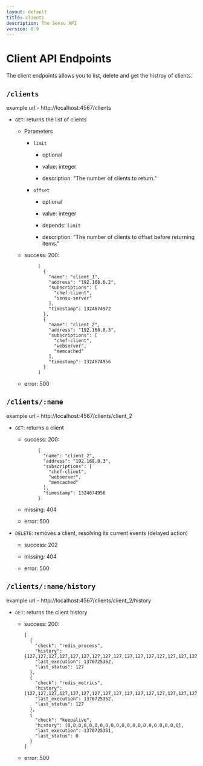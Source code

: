 ```yaml
---
layout: default
title: clients
description: The Sensu API
version: 0.9
---
```


<div class="page-header">
  <h1>Client API Endpoints<small></small></h1>
</div>

The client endpoints allows you to list, delete and get the histroy of clients.

## `/clients`

example url - http://localhost:4567/clients

* `GET`: returns the list of clients

  - Parameters
    
    - `limit`

      - optional

      - value: integer

      - description: "The number of clients to return."

    - `offset` 

      - optional

      - value: integer

      - depends: `limit`

      - description: "The number of clients to offset before returning items."

  - success: 200:

             [
               {
                 "name": "client_1",
                 "address": "192.168.0.2",
                 "subscriptions": [
                   "chef-client",
                   "sensu-server"
                 ],
                 "timestamp": 1324674972
               },
               {
                 "name": "client_2",
                 "address": "192.168.0.3",
                 "subscriptions": [
                   "chef-client",
                   "webserver",
                   "memcached"
                 ],
                 "timestamp": 1324674956
               }
             ]

  - error: 500

## `/clients/:name`

example url - http://localhost:4567/clients/client_2

* `GET`: returns a client

  - success: 200:

             {
               "name": "client_2",
               "address": "192.168.0.3",
               "subscriptions": [
                 "chef-client",
                 "webserver",
                 "memcached"
               ],
               "timestamp": 1324674956
             }

  - missing: 404

  - error: 500

* `DELETE`: removes a client, resolving its current events (delayed action)

  - success: 202

  - missing: 404

  - error: 500

## `/clients/:name/history`

example url - http://localhost:4567/clients/client_2/history

* `GET`: returns the client history

  - success: 200:

        [
          { 
            "check": "redis_process",
            "history": [127,127,127,127,127,127,127,127,127,127,127,127,127,127,127,127,127,127,127,127,127],
            "last_execution": 1370725352,
            "last_status": 127
          }, 
          {
            "check": "redis_metrics",
            "history": [127,127,127,127,127,127,127,127,127,127,127,127,127,127,127,127,127,127,127,127,127],
            "last_execution": 1370725352,
            "last_status": 127
          },
          { 
            "check": "keepalive",
            "history": [0,0,0,0,0,0,0,0,0,0,0,0,0,0,0,0,0,0,0,0,0],
            "last_execution": 1370725351,
            "last_status": 0
          }
        ]

  - error: 500

